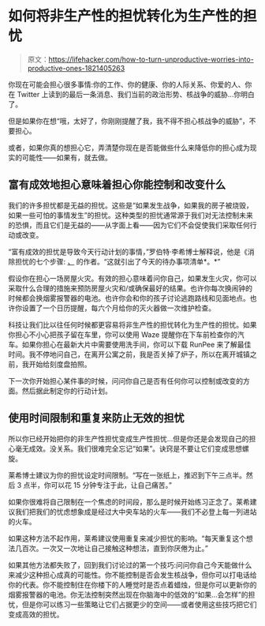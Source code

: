 # 如何将非生产性的担忧转化为生产性的担忧

> 原文：<https://lifehacker.com/how-to-turn-unproductive-worries-into-productive-ones-1821405263>

你现在可能会担心很多事情:你的工作、你的健康、你的人际关系、你爱的人、你在 Twitter 上读到的最后一条消息、我们当前的政治形势、核战争的威胁...你明白了。



但是如果你在想“哦，太好了，你刚刚提醒了我，我不得不担心核战争的威胁”，不要担心。

或者，如果你真的想担心它，弄清楚你现在是否能做些什么来降低你的担心成为现实的可能性——如果有，就去做。

## 富有成效地担心意味着担心你能控制和改变什么

我们的许多担忧都是无益的担忧。这些是“如果发生战争，如果我的房子被烧毁，如果一些可怕的事情发生”的担忧。这种类型的担忧通常源于我们对无法控制未来的恐惧，而且它们是无益的——从字面上看——因为它们不会促使我们采取任何行动或改变。

“富有成效的担忧是导致今天行动计划的事情，”罗伯特·李希博士解释说，他是《消除担忧的七个步骤: [*、*](https://www.amazon.com/Worry-Cure-Seven-Steps-Stopping/dp/1400097665?asc_campaign=InlineText&asc_refurl=https://lifehacker.com/how-to-turn-unproductive-worries-into-productive-ones-1821405263&asc_source=&tag=kinjalifehackerlink-20) 的作者。“这就引出了今天的待办事项清单*。*”

假设你在担心一场房屋火灾。有效的担心意味着问你自己，如果发生火灾，你可以采取什么合理的措施来预防房屋火灾和/或确保最好的结果。也许你每次换闹钟的时候都会换烟雾报警器的电池。也许你会和你的孩子讨论逃跑路线和见面地点。也许你设置了一个日历提醒，每六个月给你的灭火器做一次维护检查。

科技让我们比以往任何时候都更容易将非生产性的担忧转化为生产性的担忧。如果你担心不小心把孩子留在车里，你可以使用 Waze 提醒你在下车前检查你的汽车。如果你担心在最新大片中需要使用洗手间，你可以下载 RunPee 来了解最佳时间。我不停地问自己，在离开公寓之前，我是否关掉了炉子，所以在离开城镇之前，我开始给刻度盘拍照。

下一次你开始担心某件事的时候，问问你自己是否有任何你可以控制或改变的方面。然后据此制定你的行动计划。

## 使用时间限制和重复来防止无效的担忧

所以你已经开始把你的非生产性担忧变成生产性担忧...但是你还是会发现自己的担心毫无成效。没关系。我们很难完全忘记“如果”。诀窍是不要让它们变成思想螺旋。

莱希博士建议为你的担忧设定时间限制。“写在一张纸上，推迟到下午三点半。然后 3 点半，你可以花 15 分钟专注于此，让自己痛苦。”

如果你很难将自己限制在一个焦虑的时间段，那么是时候开始练习正念了。莱希建议我们把我们的忧虑想象成是经过大中央车站的火车——我们不必登上每一列进站的火车。



如果这种方法不起作用，莱希建议使用重复来减少担忧的影响。“每天重复这个想法几百次。一次又一次地让自己接触这种想法，直到你厌倦为止。”

如果其他方法都失败了，回到我们讨论过的第一个技巧:问问你自己今天能做什么来减少这种担心成真的可能性。你不能控制是否会发生核战争，但你可以打电话给你的代表。你不能控制住在你楼下的人睡觉时是否点着蜡烛，但是你可以更新你的烟雾报警器的电池。你无法控制突然出现在你脑海中的低效的“如果…会怎样”的担忧，但是你可以练习一些策略让它们占据更少的空间——或者使用这些技巧把它们变成高效的担忧。